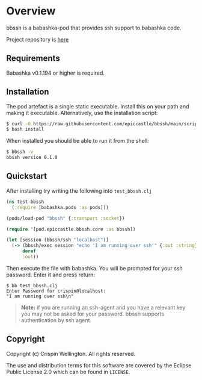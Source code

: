# Overview

bbssh is a babashka-pod that provides ssh support to babashka code.

Project repository is [here](https://github.com/epiccastle/bbssh)

## Requirements

Babashka v0.1.194 or higher is required.

## Installation

The pod artefact is a single static executable. Install this on your
path and making it executable. Alternatively, use the installation script:

```bash
$ curl -O https://raw.githubusercontent.com/epiccastle/bbssh/main/scripts/install
$ bash install
```

When installed you should be able to run it from the shell:

```bash
$ bbssh -v
bbssh version 0.1.0
```

## Quickstart

After installing try writing the following into `test_bbssh.clj`

```clojure
(ns test-bbssh
  (:require [babashka.pods :as pods]))

(pods/load-pod "bbssh" {:transport :socket})

(require '[pod.epiccastle.bbssh.core :as bbssh])

(let [session (bbssh/ssh "localhost")]
  (-> (bbssh/exec session "echo 'I am running over ssh'" {:out :string})
      deref
      :out))
```

Then execute the file with babashka. You will be prompted for your ssh password. Enter it and press return:

```bash-shell
$ bb test_bbssh.clj
Enter Password for crispin@localhost:
"I am running over ssh\n"
```

> **Note:** if you are running an ssh-agent and you have a relevant key you may not be asked for your password. bbssh supports authentication by ssh agent.

## Copyright

Copyright (c) Crispin Wellington. All rights reserved.

The use and distribution terms for this software are covered by the
Eclipse Public License 2.0 which can be found in `LICENSE`.
